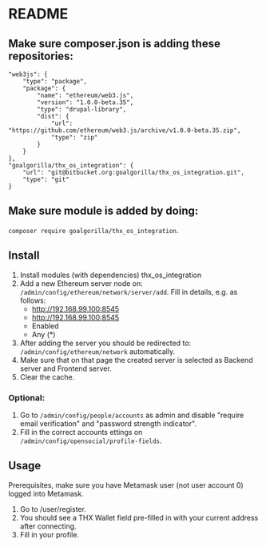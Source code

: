 # README

## Make sure composer.json is adding these repositories:

```
"web3js": {
    "type": "package",
    "package": {
        "name": "ethereum/web3.js",
        "version": "1.0.0-beta.35",
        "type": "drupal-library",
        "dist": {
            "url": "https://github.com/ethereum/web3.js/archive/v1.0.0-beta.35.zip",
            "type": "zip"
        }
    }
},
"goalgorilla/thx_os_integration": {
    "url": "git@bitbucket.org:goalgorilla/thx_os_integration.git",
    "type": "git"
}
```

## Make sure module is added by doing:

`composer require goalgorilla/thx_os_integration`.

## Install

1. Install modules (with dependencies) thx_os_integration
2. Add a new Ethereum server node on: `/admin/config/ethereum/network/server/add`. Fill in details, e.g. as follows:
     - http://192.168.99.100:8545
     - http://192.168.99.100:8545
     - Enabled
     - Any (*)
3. After adding the server you should be redirected to: `/admin/config/ethereum/network` automatically.
4. Make sure that on that page the created server is selected as Backend server and Frontend server.
5. Clear the cache.

### Optional:

1. Go to `/admin/config/people/accounts` as admin and disable "require email verification" and "password strength indicator".
2. Fill in the correct accounts ettings on `/admin/config/opensocial/profile-fields`.



## Usage

Prerequisites, make sure you have Metamask user (not user account 0) logged into Metamask.

1. Go to /user/register.
2. You should see a THX Wallet field pre-filled in with your current address after connecting.
3. Fill in your profile.
